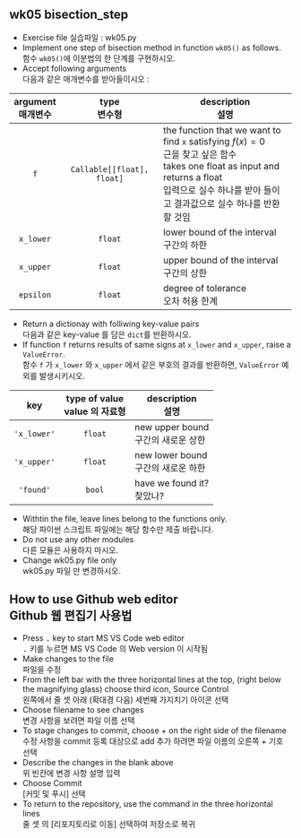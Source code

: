 ## wk05 bisection_step

* Exercise file 실습파일 : wk05.py
* Implement one step of bisection method in function `wk05()` as follows.<br>함수 `wk05()`에 이분법의 한 단계를 구현하시오.
* Accept following arguments<br>다음과 같은 매개변수를 받아들이시오 :

argument<br>매개변수 | type<br>변수형 | description<br>설명
:-----:|:-----:|-----
`f` | `Callable[[float], float]` | the function that we want to find `x` satisfying $f(x)=0$<br>근을 찾고 싶은 함수<br>takes one float as input and returns a float<br>입력으로 실수 하나를 받아 들이고 결과값으로 실수 하나를 반환할 것임
`x_lower` | `float` | lower bound of the interval<br>구간의 하한
`x_upper` | `float` | upper bound of the interval<br>구간의 상한
`epsilon` | `float` | degree of tolerance<br>오차 허용 한계

* Return a dictionay with folliwing key-value pairs<br>다음과 같은 key-value 를 담은 `dict`를 반환하시오.
* If function `f` returns results of same signs at `x_lower` and `x_upper`, raise a `ValueError`.<br>함수 `f` 가 `x_lower` 와 `x_upper` 에서 같은 부호의 결과를 반환하면, `ValueError` 예외를 발생시키시오.

key | type of value<br>value 의 자료형 | description<br>설명
:-----:|:-----:|-----
`'x_lower'` | `float` | new upper bound<br>구간의 새로운 상한
`'x_upper'` | `float` | new lower bound<br>구간의 새로운 하한
`'found'` | `bool` | have we found it?<br>찾았나?

* Withtin the file, leave lines belong to the functions only.<br>해당 파이썬 스크립트 파일에는 해당 함수만 제출 바랍니다.
* Do not use any other modules<br>다른 모듈은 사용하지 마시오.
* Change wk05.py file only<br>wk05.py 파일	만 변경하시오.

## How to use Github web editor<br>Github 웹 편집기 사용법
* Press <kbd>.</kbd> key to start MS VS Code web editor<br><kbd>.</kbd> 키를 누르면 MS VS Code 의 Web version 이 시작됨
* Make changes to the file<br>파일을 수정
* From the left bar with the three horizontal lines at the top, (right below the magnifying glass) choose third icon, Source Control<br>왼쪽에서 줄 셋 아래 (확대경 다음) 세번째 가지치기 아이콘 선택
* Choose filename to see changes<br>변경 사항을 보려면 파일 이름 선택
* To stage changes to commit, choose + on the right side of the filename <br>수정 사항을 commit 등록 대상으로 add 추가 하려면 파일 이름의 오른쪽 + 기호 선택
* Describe the changes in the blank above<br>위 빈칸에 변경 사항 설명 입력
* Choose Commit<br>[커밋 및 푸시] 선택
* To return to the repository, use the command in the three horizontal lines<br>줄 셋 의 [리포지토리로 이동] 선택하여 저장소로 복귀
